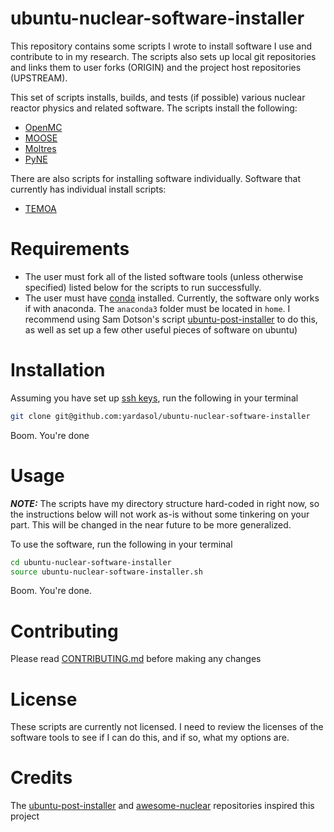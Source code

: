 # ubuntu-nuclear-software-installer
This repository contains some scripts I wrote to install software I use and contribute to in my research. The scripts also sets up local git repositories and links them to user forks (ORIGIN) and the project host repositories (UPSTREAM).

This set of scripts installs, builds, and tests (if possible) various nuclear reactor physics and related software. 
The scripts install the following:
- [OpenMC](https://github.com/openmc-dev/openmc)
- [MOOSE](https://github.com/idaholab/moose)
- [Moltres](https://github.com/arfc/moltres)
- [PyNE](https://github.com/pyne/pyne)

There are also scripts for installing software individually. Software that currently has individual install scripts:
- [TEMOA](https://github.com/TemoaProject/temoa)

# Requirements
 - The user must fork all of the listed software tools (unless otherwise specified) listed below for the scripts to run successfully. 
 - The user must have [conda](https://docs.conda.io/en/latest/) installed. Currently, the software only works if with anaconda. The `anaconda3` folder must be located in `home`. I recommend using Sam Dotson's script [ubuntu-post-installer](https://github.com/samgdotson/ubuntu-post-installer) to do this, as well as set up a few other useful pieces of software on ubuntu)

# Installation
Assuming you have set up [ssh keys](https://docs.github.com/en/github/authenticating-to-github/connecting-to-github-with-ssh), run the following in your terminal
```bash
git clone git@github.com:yardasol/ubuntu-nuclear-software-installer
```
Boom. You're done

# Usage
***NOTE:*** The scripts have my directory structure hard-coded in right now, so the instructions below will not work as-is without some tinkering on your part. This will be changed in the near future to be more generalized.

To use the software, run the following in your terminal
```bash
cd ubuntu-nuclear-software-installer
source ubuntu-nuclear-software-installer.sh
```
Boom. You're done.

# Contributing
Please read [CONTRIBUTING.md](https://github.com/yardasol/ubuntu-nuclear-software-installer/blob/main/CONTRIBUTING.md) before making any changes

# License
These scripts are currently not licensed. I need to review the licenses of the software tools to see if I can do this, and if so, what my options are.

# Credits
The [ubuntu-post-installer](https://github.com/samgdotson/ubuntu-post-installer) and [awesome-nuclear](https://github.com/paulromano/awesome-nuclear) repositories inspired this project
